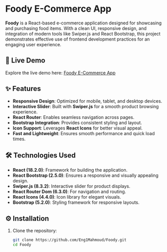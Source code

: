# Foody E-Commerce App

**Foody** is a React-based e-commerce application designed for showcasing and purchasing food items. With a clean UI, responsive design, and integration of modern tools like Swiper.js and React Bootstrap, this project demonstrates effective use of frontend development practices for an engaging user experience.

## 🚀 Live Demo
Explore the live demo here: [Foody E-Commerce App](https://ecommercefoody.vercel.app/)

## ✨ Features
- **Responsive Design**: Optimized for mobile, tablet, and desktop devices.
- **Interactive Slider**: Built with **Swiper.js** for a smooth product browsing experience.
- **React Router**: Enables seamless navigation across pages.
- **Bootstrap Integration**: Provides consistent styling and layout.
- **Icon Support**: Leverages **React Icons** for better visual appeal.
- **Fast and Lightweight**: Ensures smooth performance and quick load times.

## 🛠️ Technologies Used
- **React (18.2.0)**: Framework for building the application.
- **React Bootstrap (2.5.0)**: Ensures a responsive and visually appealing design.
- **Swiper.js (8.3.2)**: Interactive slider for product displays.
- **React Router Dom (6.3.0)**: For navigation and routing.
- **React Icons (4.4.0)**: Icon library for elegant visuals.
- **Bootstrap (5.2.0)**: Styling framework for responsive layouts.
  
## ⚙️ Installation

1. Clone the repository:
   ```bash
   git clone https://github.com/Eng1Mahmoud/Foody.git
   cd Foody
